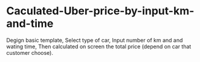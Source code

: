 # Caculated-Uber-price-by-input-km-and-time
Degign basic template,
Select type of car,
Input number of km and and wating time,
Then calculated on screen the total price (depend on car that customer choose).
